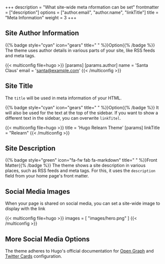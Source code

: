 +++
description = "What site-wide meta nformation can be set"
frontmatter = ["description"]
options = ["author.email", "author.name", "linkTitle"]
title = "Meta Information"
weight = 3
+++

## Site Author Information

{{% badge style="cyan" icon="gears" title=" " %}}Option{{% /badge %}} The theme uses author details in various parts of your site, like RSS feeds and meta tags.

{{< multiconfig file=hugo >}}
[params]
  [params.author]
    name = 'Santa Claus'
    email = 'santa@example.com'
{{< /multiconfig >}}

## Site Title

The `title` will be used in meta information of your HTML.

{{% badge style="cyan" icon="gears" title=" " %}}Option{{% /badge %}} It will also be used for the text at the top of the sidebar. If you want to show a different text in the sidebar, you can overwrite `linkTitel`.

{{< multiconfig file=hugo >}}
title = 'Hugo Relearn Theme'
[params]
  linkTitle = "Relearn"
{{< /multiconfig >}}

## Site Description

{{% badge style="green" icon="fa-fw fab fa-markdown" title=" " %}}Front Matter{{% /badge %}} The theme shows a site description in various places, such as RSS feeds and meta tags. For this, it uses the `description` field from your home page's front matter.

## Social Media Images

When your page is shared on social media, you can set a site-wide image to display with the link

{{< multiconfig file=hugo >}}
images = [ "images/hero.png" ]
{{< /multiconfig >}}

## More Social Media Options

The theme adheres to Hugo's official documentation for [Open Graph](https://gohugo.io/templates/embedded/#configure-open-graph) and [Twitter Cards](https://gohugo.io/templates/embedded/#configure-x-twitter-cards) configuration.
